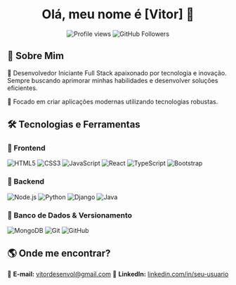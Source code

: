 <h1 align="center">Olá, meu nome é [Vitor] 👋</h1>

<p align="center">
  <img src="https://komarev.com/ghpvc/?username=seu-usuario&color=blue" alt="Profile views" />
  <img src="https://img.shields.io/github/followers/seu-usuario?label=Follow&style=social" alt="GitHub Followers">
</p>

## 🚀 Sobre Mim

🎯 Desenvolvedor Iniciante Full Stack apaixonado por tecnologia e inovação. Sempre buscando aprimorar minhas habilidades e desenvolver soluções eficientes. 

📍 Focado em criar aplicações modernas utilizando tecnologias robustas.

## 🛠️ Tecnologias e Ferramentas

### 🔹 Frontend
![HTML5](https://img.shields.io/badge/HTML5-E34F26?style=for-the-badge&logo=html5&logoColor=white)
![CSS3](https://img.shields.io/badge/CSS3-1572B6?style=for-the-badge&logo=css3&logoColor=white)
![JavaScript](https://img.shields.io/badge/JavaScript-F7DF1E?style=for-the-badge&logo=javascript&logoColor=black)
![React](https://img.shields.io/badge/React-20232a?style=for-the-badge&logo=react&logoColor=61dafb)
![TypeScript](https://img.shields.io/badge/TypeScript-007ACC?style=for-the-badge&logo=typescript&logoColor=white)
![Bootstrap](https://img.shields.io/badge/Bootstrap-563D7C?style=for-the-badge&logo=bootstrap&logoColor=white)

### 🔹 Backend
![Node.js](https://img.shields.io/badge/Node.js-43853D?style=for-the-badge&logo=node.js&logoColor=white)
![Python](https://img.shields.io/badge/Python-3776AB?style=for-the-badge&logo=python&logoColor=white)
![Django](https://img.shields.io/badge/Django-092E20?style=for-the-badge&logo=django&logoColor=white)
![Java](https://img.shields.io/badge/Java-ED8B00?style=for-the-badge&logo=java&logoColor=white)

### 🔹 Banco de Dados & Versionamento
![MongoDB](https://img.shields.io/badge/MongoDB-4EA94B?style=for-the-badge&logo=mongodb&logoColor=white)
![Git](https://img.shields.io/badge/Git-F05032?style=for-the-badge&logo=git&logoColor=white)
![GitHub](https://img.shields.io/badge/GitHub-181717?style=for-the-badge&logo=github&logoColor=white)


## 🌎 Onde me encontrar?
📩 **E-mail:** vitordesenvol@gmail.com 
💼 **LinkedIn:** [linkedin.com/in/seu-usuario](www.linkedin.com/in/vitor-ramos-5204a5269)